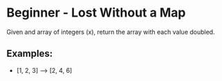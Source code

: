 <h1>Beginner - Lost Without a Map</h1>

<p>Given and array of integers (x), return the array with each value doubled.</p>

<h2>Examples:</h2>

<ul>
<li>[1, 2, 3] --> [2, 4, 6]</li>
</ul>

